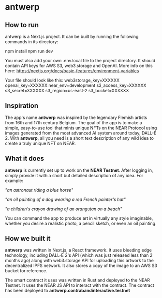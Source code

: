 # antwerp

## How to run

antwerp is a Next.js project. It can be built by running the following commands in its directory:

npm install
npm run dev

You must also add your own .env.local file to the project directory. It should contain API keys for AWS S3, web3.storage and OpenAI.
More info on this here: https://nextjs.org/docs/basic-features/environment-variables

Your file should look like this:
web3storage_key=XXXXXX
openai_key=XXXXXX
near_env=development
s3_access_key=XXXXXX
s3_secret=XXXXXX
s3_region=us-east-2
s3_bucket=XXXXXX

## Inspiration

The app's name **antwerp** was inspired by the legendary Flemish artists from 16th and 17th century Belgium. The goal of the app is to make a simple, easy-to-use tool that mints unique NFTs on the NEAR Protocol using images generated from the most advanced AI system around today, DALL-E 2. With **antwerp**, all you need is a short text description of any wild idea to create a truly unique NFT on NEAR.

## What it does

**antwerp** is currently set up to work on the **NEAR Testnet**. After logging in, simply provide it with a short but detailed description of any idea. For example:

_"an astronaut riding a blue horse"_

_"an oil painting of a dog wearing a red French painter's hat"_

_"a children's crayon drawing of an orangutan on a beach"_

You can command the app to produce art in virtually any style imaginable, whether you desire a realistic photo, a pencil sketch, or even an oil painting.

## How we built it

**antwerp** was written in Next.js, a React framework. It uses bleeding edge technology, including DALL-E 2's API (which was just released less than 2 months ago) along with web3.storage API for uploading this artwork to the decentralized IPFS network. It also stores a copy of the image to an AWS S3 bucket for reference.

The smart contract it uses was written in Rust and deployed to the NEAR Testnet. It uses the NEAR JS API to interact with the contract. The contract has been deployed to **antwerp.contrabandinteractive.testnet**
